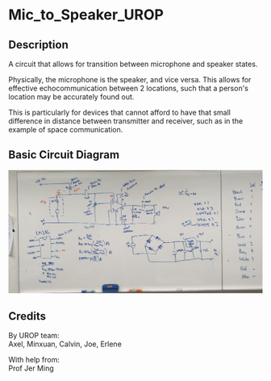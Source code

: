 # Mic_to_Speaker_UROP

## Description
A circuit that allows for transition between microphone and speaker states.
  
Physically, the microphone is the speaker, and vice versa. This allows for effective echocommunication between 2 locations, such that a person's location may be accurately found out.  
  
This is particularly for devices that cannot afford to have that small difference in distance between transmitter and receiver, such as in the example of space communication.  
  
  
## Basic Circuit Diagram
![circuit_diag](./assets/circuitdiagram.jpg)



  ## Credits
By UROP team:  
Axel, Minxuan, Calvin, Joe, Erlene  
  
  With help from:  
  Prof Jer Ming

